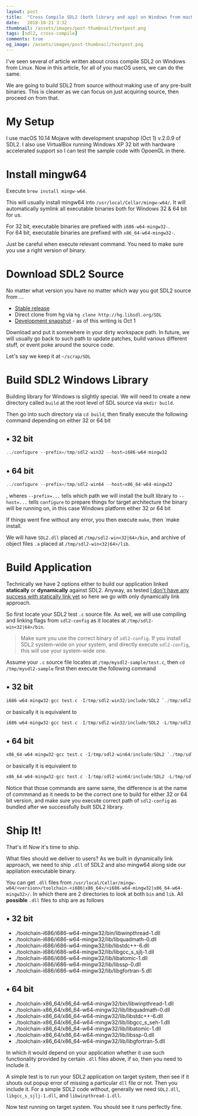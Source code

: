 ```yaml
---
layout: post
title:  "Cross Compile SDL2 (both library and app) on Windows from macOS"
date:   2018-10-21 3:32
thumbnail: /assets/images/post-thumbnail/textpost.png
tags: [sdl2, cross-compile]
comments: true
og_image: /assets/images/post-thumbnail/textpost.png
---
```


I've seen several of article written about cross compile SDL2 on Windows from Linux. Now in this article, for all of you macOS users, we can do the same.

We are going to build SDL2 from source without making use of any pre-built binaries. This is cleaner as we can focus on just acquiring source, then proceed on from that.

# My Setup

I use macOS 10.14 Mojave with development snapshop (Oct 1) v.2.0.9 of SDL2. I also use VirtualBox running Windows XP 32 bit with hardware accelerated support so I can test the sample code with OpoenGL in there.

# Install mingw64
Execute `brew install mingw-w64`.

This will usually install mingw64 into `/usr/local/Cellar/mingw-w64/`. It will automatically symlink all executable binaries both for Windows 32 & 64 bit for us.

For 32 bit, executable binaries are prefixed with `i686-w64-mingw32-`.  
For 64 bit, executable binaries are prefixed with `x86_64-w64-mingw32-`.

Just be careful when execute relevant command. You need to make sure you use a right version of binary.

# Download SDL2 Source

No matter what version you have no matter which way you got SDL2 source from ...

* [Stable release](https://www.libsdl.org/download-2.0.php)
* Direct clone from hg via `hg clone http://hg.libsdl.org/SDL`
* [Development snapshot](https://www.libsdl.org/hg.php) - as of this writing is Oct 1

Download and put it somewhere in your dirty workspace path. In future, we will usually go back to such path to update patches, build various different stuff, or event poke around the source code.

Let's say we keep  it at `~/scrap/SDL`

# Build SDL2 Windows Library

Building library for Windows is slightly special. We will need to create a new directory called `build` at the root level of SDL source via `mkdir build`.

Then go into such directory via `cd build`, then finally execute the following command depending on either 32 or 64 bit

## • 32 bit

```swift
../configure --prefix=/tmp/sdl2-win32 --host=i686-w64-mingw32
```

## • 64 bit

```swift
../configure --prefix=/tmp/sdl2-win64 --host=x86_64-w64-mingw32
```

, wheres `--prefix=...` tells which path we will install the built library to
         `--host=...` tells `configure` to prepare things for target architecture the binary will be running on, in this case Windows platform either 32 or 64 bit

If things went fine without any error, you then execute `make`, then `make install.

We will have `SDL2.dll` placed at `/tmp/sdl2-win<32|64>/bin`, and archive of object files `.a` placed at `/tmp/sdl2-win<32|64>/lib`.

# Build Application

Technically we have 2 options either to build our application linked **statically** or **dynamically** against SDL2. Anyway, as tested <u>I don't have any success with statically link yet</u> so here we go with only dynamically link approach.

So first locate your SDL2 test `.c` source file. As well, we will use compiling and linking flags from `sdl2-config` as it locates at `/tmp/sdl2-win<32|64>/bin`.

> Make sure you use the correct binary of `sdl2-config`. If you install SDL2 system-wide on your system, and directly execute `sdl2-config`, this will use your system-wide one.

Assume your `.c` source file locates at `/tmp/mysdl2-sample/test.c`, then `cd /tmp/mysdl2-sample` first then execute the following command

## • 32 bit

```swift
i686-w64-mingw32-gcc test.c -I/tmp/sdl2-win32/include/SDL2 `./tmp/sdl2-win32/bin/sdl2-config --libs` -o test.exe
```

or basically it is equivalent to

```swift
i686-w64-mingw32-gcc test.c -I/tmp/sdl2-win32/include/SDL2 -L/tmp/sdl2-win32/lib -lmingw32 -lSDL2main -lSDL2 -mwindows -o test.exe
```

## • 64 bit

```swift
x86_64-w64-mingw32-gcc test.c -I/tmp/sdl2-win64/include/SDL2 `./tmp/sdl2-win64/bin/sdl2-config --libs` -o test.exe
```

or basically it is equivalent to

```swift
x86_64-w64-mingw32-gcc test.c -I/tmp/sdl2-win64/include/SDL2 -L/tmp/sdl2-win64/lib -lmingw32 -lSDL2main -lSDL2 -mwindows -o test.exe
```

Notice that those commands are same same, the difference is at the name of commmand as it needs to be the correct one to build for either 32 or 64 bit version, and make sure you execute correct path of `sdl2-config` as bundled after we successfully built SDL2 library.

# Ship It! 

That's it! Now it's time to ship.

What files should we deliver to users? As we built in dynamically link approach, we need to ship `.dll` of SDL2 and also mingw64 along side our appliation executable binary.

You can get `.dll` files from `/usr/local/Cellar/mingw-w64/<version>/toolchain-<i686|x86_64>/<i686-w64-mingw32|x86_64-w64-mingw32>/`. In which there are 2 directories to look at both `bin` and `lib`. All **possible** `.dll` files to ship are as follows

## • 32 bit

* ./toolchain-i686/i686-w64-mingw32/bin/libwinpthread-1.dll
* ./toolchain-i686/i686-w64-mingw32/lib/libquadmath-0.dll
* ./toolchain-i686/i686-w64-mingw32/lib/libstdc++-6.dll
* ./toolchain-i686/i686-w64-mingw32/lib/libgcc_s_sjlj-1.dll
* ./toolchain-i686/i686-w64-mingw32/lib/libatomic-1.dll
* ./toolchain-i686/i686-w64-mingw32/lib/libssp-0.dll
* ./toolchain-i686/i686-w64-mingw32/lib/libgfortran-5.dll

## • 64 bit

* ./toolchain-x86_64/x86_64-w64-mingw32/bin/libwinpthread-1.dll
* ./toolchain-x86_64/x86_64-w64-mingw32/lib/libquadmath-0.dll
* ./toolchain-x86_64/x86_64-w64-mingw32/lib/libstdc++-6.dll
* ./toolchain-x86_64/x86_64-w64-mingw32/lib/libgcc_s_seh-1.dll
* ./toolchain-x86_64/x86_64-w64-mingw32/lib/libatomic-1.dll
* ./toolchain-x86_64/x86_64-w64-mingw32/lib/libssp-0.dll
* ./toolchain-x86_64/x86_64-w64-mingw32/lib/libgfortran-5.dll

In which it would depend on your application whether it use such functionality provided by certain `.dll` files above, if so, then you need to include it.

A simple test is to run your SDL2 application on target system, then see if it shouts out popup error of missing a particular `dll` file or not. Then you include it. For a simple SDL2 code without, generally we need `SDL2.dll`, `libgcc_s_sjlj-1.dll`, and `libwinpthread-1.dll`.

Now test running on target system. You should see it runs perfectly fine.
